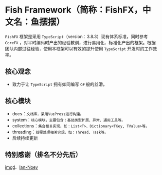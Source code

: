 # Fish Framework（简称：FishFX，中文名：鱼摆摆）
`FishFX` 框架是采用 `TypeScript`（version：3.8.3）现有体系标准，同时参考 `CoreFX` ，对平时编码时产出的经验教训，进行易用化、标准化产出的框架。根据团队内部过往经验，使用本框架可以有效的提升使用 `TypeScript` 开发时的工作效率。

## 核心观念

* 致力于让 `TypeScript` 拥有如同编写 `C#` 般的丝滑。

## 核心模块
* docs：`文档库，采用VuePress进行构建。`
* system：`核心模块，主要包含：基础类型扩展、异常、通用工具等。`
* collections：`集合相关实现，如：List<T>、Dictionary<TKey, TValue>等。`
* threading：`线程处理相关实现，如：Thread、Task等。`
* 后续持续更新

## 特别感谢（排名不分先后）
[imgd](https://github.com/imgd)、[Ian-Noey](https://github.com/Ian-Noey)
